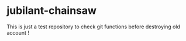 # jubilant-chainsaw
This is just a test repository to check git functions before destroying old account !
